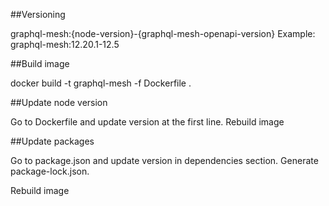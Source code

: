##Versioning

graphql-mesh:{node-version}-{graphql-mesh-openapi-version}
Example: graphql-mesh:12.20.1-12.5

##Build image

docker build -t graphql-mesh -f Dockerfile .

##Update node version

Go to Dockerfile and update version at the first line.
Rebuild image

##Update packages

Go to package.json and update version in dependencies section.
Generate package-lock.json.

Rebuild image